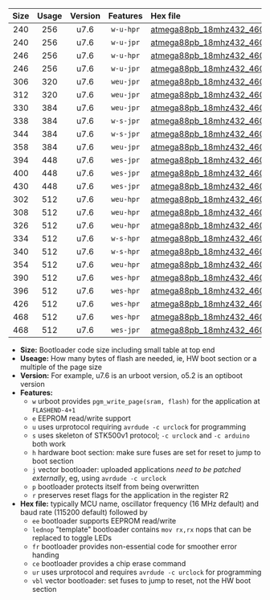 |Size|Usage|Version|Features|Hex file|
|:-:|:-:|:-:|:-:|:--|
|240|256|u7.6|`w-u-hpr`|[atmega88pb_18mhz432_460800bps_ur.hex](https://raw.githubusercontent.com/stefanrueger/urboot/main/atmega88pb_18mhz432_460800bps_ur.hex)|
|240|256|u7.6|`w-u-jpr`|[atmega88pb_18mhz432_460800bps_ur_vbl.hex](https://raw.githubusercontent.com/stefanrueger/urboot/main/atmega88pb_18mhz432_460800bps_ur_vbl.hex)|
|246|256|u7.6|`w-u-hpr`|[atmega88pb_18mhz432_460800bps_lednop_ur.hex](https://raw.githubusercontent.com/stefanrueger/urboot/main/atmega88pb_18mhz432_460800bps_lednop_ur.hex)|
|246|256|u7.6|`w-u-jpr`|[atmega88pb_18mhz432_460800bps_lednop_ur_vbl.hex](https://raw.githubusercontent.com/stefanrueger/urboot/main/atmega88pb_18mhz432_460800bps_lednop_ur_vbl.hex)|
|306|320|u7.6|`weu-jpr`|[atmega88pb_18mhz432_460800bps_ee_ur_vbl.hex](https://raw.githubusercontent.com/stefanrueger/urboot/main/atmega88pb_18mhz432_460800bps_ee_ur_vbl.hex)|
|312|320|u7.6|`weu-jpr`|[atmega88pb_18mhz432_460800bps_ee_lednop_ur_vbl.hex](https://raw.githubusercontent.com/stefanrueger/urboot/main/atmega88pb_18mhz432_460800bps_ee_lednop_ur_vbl.hex)|
|330|384|u7.6|`weu-jpr`|[atmega88pb_18mhz432_460800bps_ee_lednop_fr_ur_vbl.hex](https://raw.githubusercontent.com/stefanrueger/urboot/main/atmega88pb_18mhz432_460800bps_ee_lednop_fr_ur_vbl.hex)|
|338|384|u7.6|`w-s-jpr`|[atmega88pb_18mhz432_460800bps_vbl.hex](https://raw.githubusercontent.com/stefanrueger/urboot/main/atmega88pb_18mhz432_460800bps_vbl.hex)|
|344|384|u7.6|`w-s-jpr`|[atmega88pb_18mhz432_460800bps_lednop_vbl.hex](https://raw.githubusercontent.com/stefanrueger/urboot/main/atmega88pb_18mhz432_460800bps_lednop_vbl.hex)|
|358|384|u7.6|`weu-jpr`|[atmega88pb_18mhz432_460800bps_ee_lednop_fr_ce_ur_vbl.hex](https://raw.githubusercontent.com/stefanrueger/urboot/main/atmega88pb_18mhz432_460800bps_ee_lednop_fr_ce_ur_vbl.hex)|
|394|448|u7.6|`wes-jpr`|[atmega88pb_18mhz432_460800bps_ee_vbl.hex](https://raw.githubusercontent.com/stefanrueger/urboot/main/atmega88pb_18mhz432_460800bps_ee_vbl.hex)|
|400|448|u7.6|`wes-jpr`|[atmega88pb_18mhz432_460800bps_ee_lednop_vbl.hex](https://raw.githubusercontent.com/stefanrueger/urboot/main/atmega88pb_18mhz432_460800bps_ee_lednop_vbl.hex)|
|430|448|u7.6|`wes-jpr`|[atmega88pb_18mhz432_460800bps_ee_lednop_fr_vbl.hex](https://raw.githubusercontent.com/stefanrueger/urboot/main/atmega88pb_18mhz432_460800bps_ee_lednop_fr_vbl.hex)|
|302|512|u7.6|`weu-hpr`|[atmega88pb_18mhz432_460800bps_ee_ur.hex](https://raw.githubusercontent.com/stefanrueger/urboot/main/atmega88pb_18mhz432_460800bps_ee_ur.hex)|
|308|512|u7.6|`weu-hpr`|[atmega88pb_18mhz432_460800bps_ee_lednop_ur.hex](https://raw.githubusercontent.com/stefanrueger/urboot/main/atmega88pb_18mhz432_460800bps_ee_lednop_ur.hex)|
|326|512|u7.6|`weu-hpr`|[atmega88pb_18mhz432_460800bps_ee_lednop_fr_ur.hex](https://raw.githubusercontent.com/stefanrueger/urboot/main/atmega88pb_18mhz432_460800bps_ee_lednop_fr_ur.hex)|
|334|512|u7.6|`w-s-hpr`|[atmega88pb_18mhz432_460800bps.hex](https://raw.githubusercontent.com/stefanrueger/urboot/main/atmega88pb_18mhz432_460800bps.hex)|
|340|512|u7.6|`w-s-hpr`|[atmega88pb_18mhz432_460800bps_lednop.hex](https://raw.githubusercontent.com/stefanrueger/urboot/main/atmega88pb_18mhz432_460800bps_lednop.hex)|
|354|512|u7.6|`weu-hpr`|[atmega88pb_18mhz432_460800bps_ee_lednop_fr_ce_ur.hex](https://raw.githubusercontent.com/stefanrueger/urboot/main/atmega88pb_18mhz432_460800bps_ee_lednop_fr_ce_ur.hex)|
|390|512|u7.6|`wes-hpr`|[atmega88pb_18mhz432_460800bps_ee.hex](https://raw.githubusercontent.com/stefanrueger/urboot/main/atmega88pb_18mhz432_460800bps_ee.hex)|
|396|512|u7.6|`wes-hpr`|[atmega88pb_18mhz432_460800bps_ee_lednop.hex](https://raw.githubusercontent.com/stefanrueger/urboot/main/atmega88pb_18mhz432_460800bps_ee_lednop.hex)|
|426|512|u7.6|`wes-hpr`|[atmega88pb_18mhz432_460800bps_ee_lednop_fr.hex](https://raw.githubusercontent.com/stefanrueger/urboot/main/atmega88pb_18mhz432_460800bps_ee_lednop_fr.hex)|
|468|512|u7.6|`wes-hpr`|[atmega88pb_18mhz432_460800bps_ee_lednop_fr_ce.hex](https://raw.githubusercontent.com/stefanrueger/urboot/main/atmega88pb_18mhz432_460800bps_ee_lednop_fr_ce.hex)|
|468|512|u7.6|`wes-jpr`|[atmega88pb_18mhz432_460800bps_ee_lednop_fr_ce_vbl.hex](https://raw.githubusercontent.com/stefanrueger/urboot/main/atmega88pb_18mhz432_460800bps_ee_lednop_fr_ce_vbl.hex)|

- **Size:** Bootloader code size including small table at top end
- **Useage:** How many bytes of flash are needed, ie, HW boot section or a multiple of the page size
- **Version:** For example, u7.6 is an urboot version, o5.2 is an optiboot version
- **Features:**
  + `w` urboot provides `pgm_write_page(sram, flash)` for the application at `FLASHEND-4+1`
  + `e` EEPROM read/write support
  + `u` uses urprotocol requiring `avrdude -c urclock` for programming
  + `s` uses skeleton of STK500v1 protocol; `-c urclock` and `-c arduino` both work
  + `h` hardware boot section: make sure fuses are set for reset to jump to boot section
  + `j` vector bootloader: uploaded applications *need to be patched externally*, eg, using `avrdude -c urclock`
  + `p` bootloader protects itself from being overwritten
  + `r` preserves reset flags for the application in the register R2
- **Hex file:** typically MCU name, oscillator frequency (16 MHz default) and baud rate (115200 default) followed by
  + `ee` bootloader supports EEPROM read/write
  + `lednop` "template" bootloader contains `mov rx,rx` nops that can be replaced to toggle LEDs
  + `fr` bootloader provides non-essential code for smoother error handing
  + `ce` bootloader provides a chip erase command
  + `ur` uses urprotocol and requires `avrdude -c urclock` for programming
  + `vbl` vector bootloader: set fuses to jump to reset, not the HW boot section
